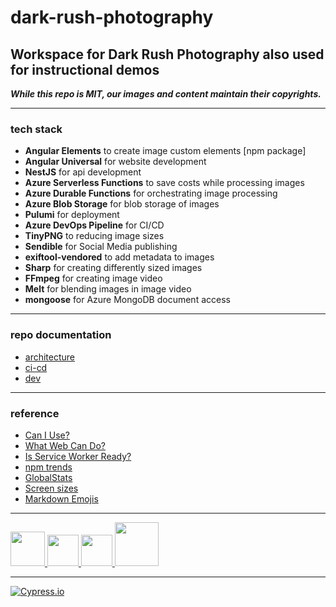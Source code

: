 # dark-rush-photography

## Workspace for Dark Rush Photography also used for instructional demos

**_While this repo is MIT, our images and content maintain their copyrights._**

---

### tech stack

- **Angular Elements** to create image custom elements [npm package]
- **Angular Universal** for website development
- **NestJS** for api development
- **Azure Serverless Functions** to save costs while processing images
- **Azure Durable Functions** for orchestrating image processing
- **Azure Blob Storage** for blob storage of images
- **Pulumi** for deployment
- **Azure DevOps Pipeline** for CI/CD
- **TinyPNG** to reducing image sizes
- **Sendible** for Social Media publishing
- **exiftool-vendored** to add metadata to images
- **Sharp** for creating differently sized images
- **FFmpeg** for creating image video
- **Melt** for blending images in image video
- **mongoose** for Azure MongoDB document access

---

### repo documentation

- [architecture](https://github.com/milanpollock/dark-rush-photography/blob/master/tools/markdown/architecture.md)
- [ci-cd](https://github.com/milanpollock/dark-rush-photography/blob/master/tools/markdown/cicd.md)
- [dev](https://github.com/milanpollock/dark-rush-photography/blob/master/tools/markdown/dev.md)

---

### reference

- [Can I Use?](https://caniuse.com/)
- [What Web Can Do?](https://whatwebcando.today/)
- [Is Service Worker Ready?](https://jakearchibald.github.io/isserviceworkerready/)
- [npm trends](https://www.npmtrends.com/)
- [GlobalStats](https://gs.statcounter.com/)
- [Screen sizes](https://screensiz.es)
- [Markdown Emojis](https://github.com/ikatyang/emoji-cheat-sheet/blob/master/README.md)

---

<!-- markdownlint-disable -->

<div>
   <a href="https://nx.dev/">
      <img src="https://raw.githubusercontent.com/nrwl/nx/master/images/nx-logo.png" width="55">
   </a>

   <a href="https://angular.io/">
      <img src="https://angular.io/assets/images/logos/angular/angular.svg" width="50">
   </a>

   <a href="https://nestjs.com/">
      <img src="https://docs.nestjs.com/assets/logo-small.svg" width="50">
   </a>

   <a href="https://www.pulumi.com/">
      <img src="https://www.pulumi.com/images/mascot/pulumipus.svg" width="70">
   </a>
</div>

<!-- markdownlint-restore -->

---

[![Cypress.io](https://img.shields.io/badge/tested%20with-Cypress-04C38E.svg)](https://www.cypress.io/)
